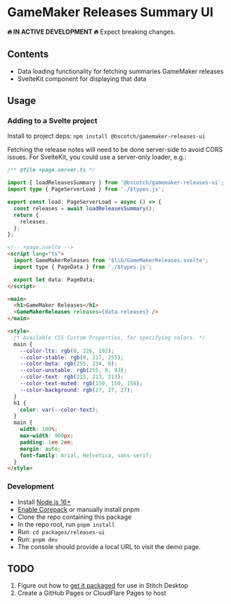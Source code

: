 # GameMaker Releases Summary UI

**🔥 IN ACTIVE DEVELOPMENT  🔥** Expect breaking changes.

## Contents

- Data loading functionality for fetching summaries GameMaker releases
- SvelteKit component for displaying that data

## Usage

### Adding to a Svelte project

Install to project deps: `npm install @bscotch/gamemaker-releases-ui`

Fetching the release notes will need to be done server-side to avoid CORS issues. For SvelteKit, you could use a server-only loader, e.g.:

```ts
/** @file +page.server.ts */

import { loadReleasesSummary } from '@bscotch/gamemaker-releases-ui';
import type { PageServerLoad } from './$types.js';

export const load: PageServerLoad = async () => {
  const releases = await loadReleasesSummary();
  return {
    releases,
  };
};
```

```html
<!-- +page.svelte -->
<script lang="ts">
  import GameMakerReleases from '$lib/GameMakerReleases.svelte';
  import type { PageData } from './$types.js';

  export let data: PageData;
</script>

<main>
  <h1>GameMaker Releases</h1>
  <GameMakerReleases releases={data.releases} />
</main>

<style>
  /* Available CSS Custom Properties, for specifying colors. */
  main {
    --color-lts: rgb(0, 226, 192);
    --color-stable: rgb(0, 217, 255);
    --color-beta: rgb(255, 234, 0);
    --color-unstable: rgb(255, 0, 93);
    --color-text: rgb(213, 213, 213);
    --color-text-muted: rgb(150, 150, 150);
    --color-background: rgb(27, 27, 27);
  }
  h1 {
    color: var(--color-text);
  }
  main {
    width: 100%;
    max-width: 960px;
    padding: 1em 2em;
    margin: auto;
    font-family: Arial, Helvetica, sans-serif;
  }
</style>

```

### Development

+ Install [Node.js 16+](https://nodejs.org/)
+ [Enable Corepack](https://nodejs.org/api/corepack.html#corepack) or manually install pnpm
+ Clone the repo containing this package
+ In the repo root, run `pnpm install`
+ Run: `cd packages/releases-ui`
+ Run: `pnpm dev`
+ The console should provide a local URL to visit the demo page.

## TODO

1. Figure out how to [get it packaged](https://kit.svelte.dev/docs/packaging) for use in Stitch Desktop
2.  Create a GitHub Pages or CloudFlare Pages to host
